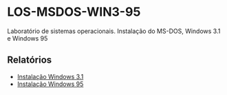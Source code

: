 # LOS-MSDOS-WIN3-95

Laboratório de sistemas operacionais. Instalação do MS-DOS, Windows 3.1 e Windows 95


## Relatórios
* [Instalação Windows 3.1](https://github.com/felipebeskow/LOS-MSDOS-WIN3-95/blob/master/Relat%C3%B3rio%20Windows%203.1.pdf)
* [Instalação Windows 95](https://github.com/felipebeskow/LOS-MSDOS-WIN3-95/blob/master/Relat%C3%B3rio%20Windows%2095.pdf)
